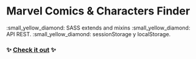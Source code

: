 # Marvel Comics & Characters Finder

:small_yellow_diamond: SASS extends and mixins 
:small_yellow_diamond: API REST.
:small_yellow_diamond: sessionStorage y localStorage.

### :sparkles: [Check it out](https://laclaupau.github.io/comicsAPI/) :sparkles:
